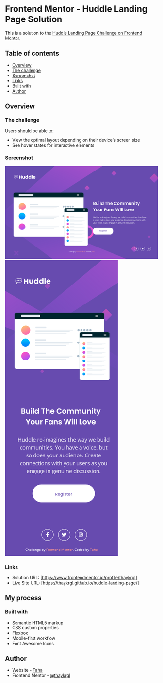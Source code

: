 # Frontend Mentor - Huddle Landing Page Solution

This is a solution to the [Huddle Landing Page Challenge on Frontend Mentor](https://www.frontendmentor.io/challenges/nft-preview-card-component-SbdUL_w0U).

## Table of contents

- [Overview](#overview)
- [The challenge](#the-challenge)
- [Screenshot](#screenshot)
- [Links](#links)
- [Built with](#built-with)
- [Author](#author)

## Overview

### The challenge

Users should be able to:

- View the optimal layout depending on their device's screen size
- See hover states for interactive elements

### Screenshot

<img src="./img/huddle-landing-page-desktop.png" alt="hlp-desktop">
<img src="./img/huddle-landing-page-mobile.png" alt="hlp-mobile">

### Links

- Solution URL: [https://www.frontendmentor.io/profile/thaykrgl]
- Live Site URL: [https://thaykrgl.github.io/huddle-landing-page/]

## My process

### Built with

- Semantic HTML5 markup
- CSS custom properties
- Flexbox
- Mobile-first workflow
- Font Awesome Icons

## Author

- Website - [Taha](https://www.linkedin.com/in/taha-ayk%C4%B1ro%C4%9Flu-589715197/)
- Frontend Mentor - [@thaykrgl](https://www.frontendmentor.io/profile/thaykrgl)
